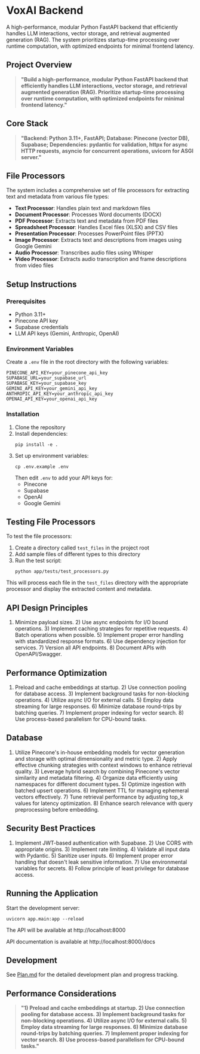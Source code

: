 # VoxAI Backend

A high-performance, modular Python FastAPI backend that efficiently handles LLM interactions, vector storage, and retrieval augmented generation (RAG). The system prioritizes startup-time processing over runtime computation, with optimized endpoints for minimal frontend latency.

## Project Overview

> **"Build a high-performance, modular Python FastAPI backend that efficiently handles LLM interactions, vector storage, and retrieval augmented generation (RAG). Prioritize startup-time processing over runtime computation, with optimized endpoints for minimal frontend latency."**

## Core Stack

> **"Backend: Python 3.11+, FastAPI; Database: Pinecone (vector DB), Supabase; Dependencies: pydantic for validation, httpx for async HTTP requests, asyncio for concurrent operations, uvicorn for ASGI server."**

## File Processors

The system includes a comprehensive set of file processors for extracting text and metadata from various file types:

- **Text Processor**: Handles plain text and markdown files
- **Document Processor**: Processes Word documents (DOCX)
- **PDF Processor**: Extracts text and metadata from PDF files
- **Spreadsheet Processor**: Handles Excel files (XLSX) and CSV files
- **Presentation Processor**: Processes PowerPoint files (PPTX)
- **Image Processor**: Extracts text and descriptions from images using Google Gemini
- **Audio Processor**: Transcribes audio files using Whisper
- **Video Processor**: Extracts audio transcription and frame descriptions from video files

## Setup Instructions

### Prerequisites

- Python 3.11+
- Pinecone API key
- Supabase credentials
- LLM API keys (Gemini, Anthropic, OpenAI)

### Environment Variables

Create a `.env` file in the root directory with the following variables:

```
PINECONE_API_KEY=your_pinecone_api_key
SUPABASE_URL=your_supabase_url
SUPABASE_KEY=your_supabase_key
GEMINI_API_KEY=your_gemini_api_key
ANTHROPIC_API_KEY=your_anthropic_api_key
OPENAI_API_KEY=your_openai_api_key
```

### Installation

1. Clone the repository
2. Install dependencies:
   ```
   pip install -e .
   ```
3. Set up environment variables:
   ```
   cp .env.example .env
   ```
   Then edit `.env` to add your API keys for:
   - Pinecone
   - Supabase
   - OpenAI
   - Google Gemini

## Testing File Processors

To test the file processors:

1. Create a directory called `test_files` in the project root
2. Add sample files of different types to this directory
3. Run the test script:
   ```
   python app/tests/test_processors.py
   ```

This will process each file in the `test_files` directory with the appropriate processor and display the extracted content and metadata.

## API Design Principles

1. Minimize payload sizes. 2) Use async endpoints for I/O bound operations. 3) Implement caching strategies for repetitive requests. 4) Batch operations when possible. 5) Implement proper error handling with standardized response formats. 6) Use dependency injection for services. 7) Version all API endpoints. 8) Document APIs with OpenAPI/Swagger.

## Performance Optimization

1. Preload and cache embeddings at startup. 2) Use connection pooling for database access. 3) Implement background tasks for non-blocking operations. 4) Utilize async I/O for external calls. 5) Employ data streaming for large responses. 6) Minimize database round-trips by batching queries. 7) Implement proper indexing for vector search. 8) Use process-based parallelism for CPU-bound tasks.

## Database

1. Utilize Pinecone's in-house embedding models for vector generation and storage with optimal dimensionality and metric type. 2) Apply effective chunking strategies with context windows to enhance retrieval quality. 3) Leverage hybrid search by combining Pinecone's vector similarity and metadata filtering. 4) Organize data efficiently using namespaces for different document types. 5) Optimize ingestion with batched upsert operations. 6) Implement TTL for managing ephemeral vectors effectively. 7) Tune retrieval performance by adjusting top_k values for latency optimization. 8) Enhance search relevance with query preprocessing before embedding.

## Security Best Practices

1. Implement JWT-based authentication with Supabase. 2) Use CORS with appropriate origins. 3) Implement rate limiting. 4) Validate all input data with Pydantic. 5) Sanitize user inputs. 6) Implement proper error handling that doesn't leak sensitive information. 7) Use environmental variables for secrets. 8) Follow principle of least privilege for database access.

## Running the Application

Start the development server:

```
uvicorn app.main:app --reload
```

The API will be available at http://localhost:8000

API documentation is available at http://localhost:8000/docs

## Development

See [Plan.md](Plan.md) for the detailed development plan and progress tracking.

## Performance Considerations

> **"1) Preload and cache embeddings at startup. 2) Use connection pooling for database access. 3) Implement background tasks for non-blocking operations. 4) Utilize async I/O for external calls. 5) Employ data streaming for large responses. 6) Minimize database round-trips by batching queries. 7) Implement proper indexing for vector search. 8) Use process-based parallelism for CPU-bound tasks."**
